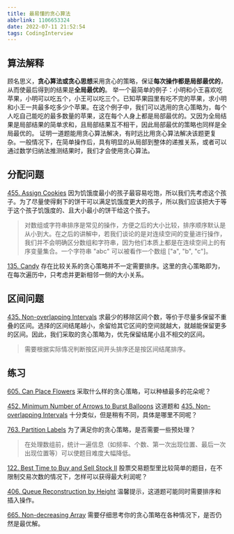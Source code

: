 ```yaml
---
title: 最易懂的贪心算法
abbrlink: 1106653324
date: 2022-07-11 21:52:54
tags: CodingInterview
---
```

## 算法解释
顾名思义，**贪心算法或贪心思想**采用贪心的策略，保证**每次操作都是局部最优的**，从而使最后得到的结果是**全局最优的**。
举一个最简单的例子：小明和小王喜欢吃苹果，小明可以吃五个，小王可以吃三个。已知苹果园里有吃不完的苹果，求小明和小王一共最多吃多少个苹果。在这个例子中，我们可以选用的贪心策略为，每个人吃自己能吃的最多数量的苹果，这在每个人身上都是局部最优的。又因为全局结果是局部结果的简单求和，且局部结果互不相干，因此局部最优的策略也同样是全局最优的。
证明一道题能用贪心算法解决，有时远比用贪心算法解决该题更复杂。一般情况下，在简单操作后，具有明显的从局部到整体的递推关系，或者可以通过数学归纳法推测结果时，我们才会使用贪心算法。

## 分配问题
[455. Assign Cookies](https://leetcode.com/problems/assign-cookies/)
因为饥饿度最小的孩子最容易吃饱，所以我们先考虑这个孩子。为了尽量使得剩下的饼干可以满足饥饿度更大的孩子，所以我们应该把大于等于这个孩子饥饿度的、且大小最小的饼干给这个孩子。
> 对数组或字符串排序是常见的操作，方便之后的大小比较，排序顺序默认是从小到大。在之后的讲解中，若我们谈论的是对连续空间的变量进行操作，我们并不会明确区分数组和字符串，因为他们本质上都是在连续空间上的有序变量集合。一个字符串 "abc" 可以被看作一个数组 ["a", "b", "c"]。

[135. Candy](https://leetcode.com/problems/candy/)
存在比较关系的贪心策略并不一定需要排序。这里的贪心策略即为，在每次遍历中，只考虑并更新相邻一侧的大小关系。
<!--more-->
## 区间问题
[435. Non-overlapping Intervals](https://leetcode.com/problems/non-overlapping-intervals/)
求最少的移除区间个数，等价于尽量多保留不重叠的区间。选择的区间结尾越小，余留给其它区间的空间就越大，就越能保留更多的区间。因此，我们采取的贪心策略为，优先保留结尾小且不相交的区间。
> 需要根据实际情况判断按区间开头排序还是按区间结尾排序。

## 练习
[605. Can Place Flowers](https://leetcode.com/problems/can-place-flowers/)
采取什么样的贪心策略，可以种植最多的花朵呢？

[452. Minimum Number of Arrows to Burst Balloons](https://leetcode.com/problems/minimum-number-of-arrows-to-burst-balloons/)
这道题和 [435. Non-overlapping Intervals](https://leetcode.com/problems/non-overlapping-intervals/) 十分类似，但是稍有不同，具体是哪里不同呢？

[763. Partition Labels](https://leetcode.com/problems/partition-labels/)
为了满足你的贪心策略，是否需要一些预处理？
> 在处理数组前，统计一遍信息（如频率、个数、第一次出现位置、最后一次出现位置等）可以使题目难度大幅降低。

[122. Best Time to Buy and Sell Stock II](https://leetcode.com/problems/best-time-to-buy-and-sell-stock-ii/)
股票交易题型里比较简单的题目，在不限制交易次数的情况下，怎样可以获得最大利润呢？

[406. Queue Reconstruction by Height](https://leetcode.com/problems/queue-reconstruction-by-height/)
温馨提示，这道题可能同时需要排序和插入操作。

[665. Non-decreasing Array](https://leetcode.com/problems/non-decreasing-array/)
需要仔细思考你的贪心策略在各种情况下，是否仍然是最优解。
